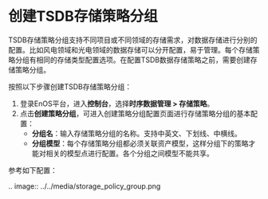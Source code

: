# 创建TSDB存储策略分组
TSDB存储策略分组支持不同项目或不同领域的存储需求，对数据存储进行分别的配置。比如风电领域和光电领域的数据存储可以分开配置，易于管理。每个存储策略分组有相同的存储类型配置选项。在配置TSDB数据存储策略之前，需要创建存储策略分组。

按照以下步骤创建TSDB存储策略分组：

1. 登录EnOS平台，进入**控制台**，选择**时序数据管理 > 存储策略**。
2. 点击**创建策略分组**，可进入创建策略分组配置页面进行存储策略分组的基本配置：
   - **分组名**：输入存储策略分组的名称。支持中英文、下划线、中横线。
   - **分组模型**：每个存储策略分组都必须关联资产模型，这样分组下的策略才能对相关的模型点进行配置。各个分组之间模型不能共享。

参考如下配置：

.. image:: ../../media/storage_policy_group.png

<!--end-->